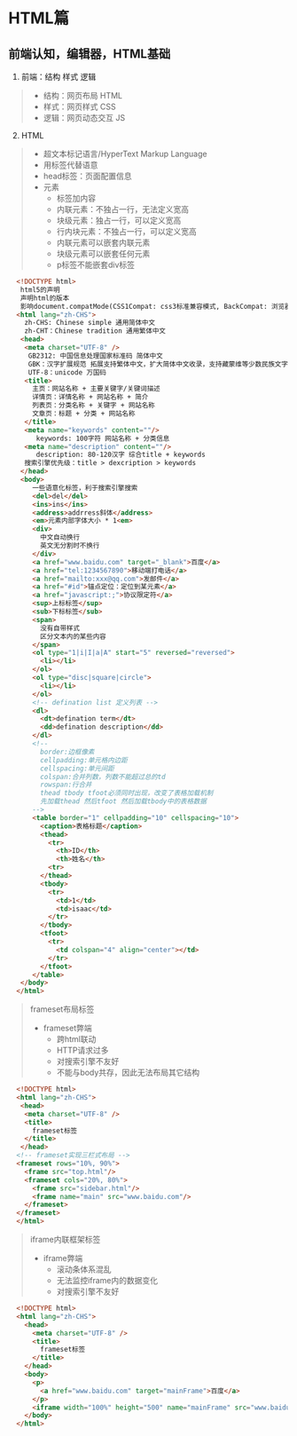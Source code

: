 # HTML篇
## 前端认知，编辑器，HTML基础
1. 前端：结构 样式 逻辑
  > - 结构：网页布局 HTML
  > - 样式：网页样式 CSS
  > - 逻辑：网页动态交互 JS 
2. HTML
  > - 超文本标记语言/HyperText Markup Language
  > - 用标签代替语意
  > - head标签：页面配置信息
  > - 元素
  >   - 标签加内容
  >   - 内联元素：不独占一行，无法定义宽高
  >   - 块级元素：独占一行，可以定义宽高
  >   - 行内块元素：不独占一行，可以定义宽高
  >   - 内联元素可以嵌套内联元素
  >   - 块级元素可以嵌套任何元素
  >   - p标签不能嵌套div标签
  ```html
    <!DOCTYPE html>
     html5的声明
     声明html的版本
     影响document.compatMode(CSS1Compat: css3标准兼容模式, BackCompat: 浏览器怪异兼容模式
    <html lang="zh-CHS">
      zh-CHS: Chinese simple 通用简体中文
      zh-CHT：Chinese tradition 通用繁体中文
     <head>
      <meta charset="UTF-8" />
       GB2312: 中国信息处理国家标准码 简体中文
       GBK：汉字扩展规范 拓展支持繁体中文，扩大简体中文收录，支持藏蒙维等少数民族文字
       UTF-8：unicode 万国码 
      <title>
        主页：网站名称 + 主要关键字/关键词描述
        详情页：详情名称 + 网站名称 + 简介
        列表页：分类名称 + 关键字 + 网站名称
        文章页：标题 + 分类 + 网站名称
      </title>
      <meta name="keywords" content=""/>
         keywords: 100字符 网站名称 + 分类信息
      <meta name="description" content=""/>
         description: 80-120汉字 综合title + keywords
      搜索引擎优先级：title > dexcription > keywords
     </head>
     <body>
        一些语意化标签，利于搜索引擎搜索
        <del>del</del>
        <ins>ins</ins>
        <address>addrress斜体</address>
        <em>元素内部字体大小 * 1<em>
        <div>
          中文自动换行
          英文无分割时不换行
        </div>
        <a href="www.baidu.com" target="_blank">百度</a>
        <a href="tel:1234567890">移动端打电话</a>
        <a href="mailto:xxx@qq.com">发邮件</a>
        <a href="#id">锚点定位：定位到某元素</a>
        <a href="javascript:;">协议限定符</a>
        <sup>上标标签</sup>
        <sub>下标标签</sub>
        <span>
          没有自带样式
          区分文本内的某些内容
        </span>
        <ol type="1|i|I|a|A" start="5" reversed="reversed">
          <li></li>
        </ol>
        <ol type="disc|square|circle">
          <li></li>
        </ol>
        <!-- defination list 定义列表 -->
        <dl>
          <dt>defination term</dt>
          <dd>defination description</dd>
        </dl>
        <!-- 
          border:边框像素
          cellpadding:单元格内边距
          cellspacing:单元间距
          colspan:合并列数，列数不能超过总的td
          rowspan:行合并
          thead tbody tfoot必须同时出现，改变了表格加载机制
          先加载thead 然后tfoot 然后加载tbody中的表格数据
        -->
        <table border="1" cellpadding="10" cellspacing="10">
          <caption>表格标题</caption>
          <thead>
            <tr>
              <th>ID</th>
              <th>姓名</th>
            <tr>  
          </thead>
          <tbody>
            <tr>
              <td>1</td>
              <td>isaac</td>
            </tr>
          </tbody>
          <tfoot>
            <tr>
              <td colspan="4" align="center"></td>
            </tr>
          </tfoot>
        </table>
     </body>
    </html>
  ```
  > frameset布局标签
  > - frameset弊端
  >   - 跨html联动
  >   - HTTP请求过多
  >   - 对搜索引擎不友好
  >   - 不能与body共存，因此无法布局其它结构
  ```html
    <!DOCTYPE html>
    <html lang="zh-CHS">
     <head>
      <meta charset="UTF-8" />
      <title>
        frameset标签
      </title>
     </head>
    <!-- frameset实现三栏式布局 -->
    <frameset rows="10%, 90%">
      <frame src="top.html"/>
      <frameset cols="20%, 80%">
        <frame src="sidebar.html"/>
        <frame name="main" src="www.baidu.com"/>
      </frameset>
    </frameset>    
    </html>
  ```
  > iframe内联框架标签
  > - iframe弊端
  >   - 滚动条体系混乱
  >   - 无法监控iframe内的数据变化
  >   - 对搜索引擎不友好
  ```html
    <!DOCTYPE html>
    <html lang="zh-CHS">
      <head>
        <meta charset="UTF-8" />
        <title>
          frameset标签
        </title>
      </head>
      <body>
        <p>
          <a href="www.baidu.com" target="mainFrame">百度</a>
        </p>
        <iframe width="100%" height="500" name="mainFrame" src="www.baidu.com" frameborder="1" scrolling="no|yes|auto"></iframe>
      </body>  
    </html>
  ```